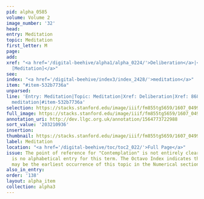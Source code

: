 ```yaml
---
pid: alpha_0585
volume: Volume 2
image_number: '32'
head:
entry: Meditation
topic: Meditation
first_letter: M
page:
add:
xref: "<a href='/digital-beehive/alpha1/alpha_0224/'>Deliberation</a>|<a href='/digital-beehive/num4/num_1090/'>868
  [Meditation]</a>"
see:
index: "<a href='/digital-beehive/index3/index_2428/'>meditation</a>"
item: "#item-532b7736a"
unparsed:
line: 'Entry: Meditation|Topic: Meditation|Xref: Deliberation|Xref: 868 [Meditation]|Index:
  meditation|#item-532b7736a'
selection: https://stacks.stanford.edu/image/iiif/fm855tg5659/1607_0499/744,936,2992,555/full/0/default.jpg
full_image: https://stacks.stanford.edu/image/iiif/fm855tg5659/1607_0499/full/full/0/default.jpg
annotation_uri: http://dev.llgc.org.uk/annotation/1564773722988
sort_value: '203210936'
insertion:
thumbnail: https://stacks.stanford.edu/image/iiif/fm855tg5659/1607_0499/744,936,600,180/250,/0/default.jpg
label: Meditation
location: "<a href='/digital-beehive/toc/toc2_022/'>Full Page</a>"
issue: The point of reference for "Contemplation" is not entirely clear, as there
  is no alphabetical entry for this term. The Octavo Index indicates that 802 [Contemplation]
  may be the earliest occurrence of this topic in the Numerical section of the Alvearium.
also_in_entry:
order: '138'
layout: alpha_item
collection: alpha3
---
```

